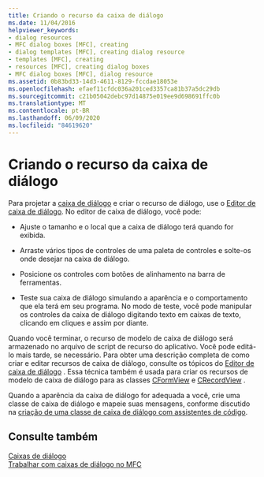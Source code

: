 ```yaml
---
title: Criando o recurso da caixa de diálogo
ms.date: 11/04/2016
helpviewer_keywords:
- dialog resources
- MFC dialog boxes [MFC], creating
- dialog templates [MFC], creating dialog resource
- templates [MFC], creating
- resources [MFC], creating dialog boxes
- MFC dialog boxes [MFC], dialog resource
ms.assetid: 0b83bd33-14d3-4611-8129-fccdae18053e
ms.openlocfilehash: efaef11cfdc036a201ced3357ca81b37a5dc29db
ms.sourcegitcommit: c21b05042debc97d14875e019ee9d698691ffc0b
ms.translationtype: MT
ms.contentlocale: pt-BR
ms.lasthandoff: 06/09/2020
ms.locfileid: "84619620"
---
```

# <a name="creating-the-dialog-resource"></a>Criando o recurso da caixa de diálogo

Para projetar a [caixa de diálogo](dialog-boxes.md) e criar o recurso de diálogo, use o [Editor de caixa de diálogo](../windows/dialog-editor.md). No editor de caixa de diálogo, você pode:

- Ajuste o tamanho e o local que a caixa de diálogo terá quando for exibida.

- Arraste vários tipos de controles de uma paleta de controles e solte-os onde desejar na caixa de diálogo.

- Posicione os controles com botões de alinhamento na barra de ferramentas.

- Teste sua caixa de diálogo simulando a aparência e o comportamento que ela terá em seu programa. No modo de teste, você pode manipular os controles da caixa de diálogo digitando texto em caixas de texto, clicando em cliques e assim por diante.

Quando você terminar, o recurso de modelo de caixa de diálogo será armazenado no arquivo de script de recurso do aplicativo. Você pode editá-lo mais tarde, se necessário. Para obter uma descrição completa de como criar e editar recursos de caixa de diálogo, consulte os tópicos do [Editor de caixa de diálogo](../windows/dialog-editor.md) . Essa técnica também é usada para criar os recursos de modelo de caixa de diálogo para as classes [CFormView](reference/cformview-class.md) e [CRecordView](reference/crecordview-class.md) .

Quando a aparência da caixa de diálogo for adequada a você, crie uma classe de caixa de diálogo e mapeie suas mensagens, conforme discutido na [criação de uma classe de caixa de diálogo com assistentes de código](creating-a-dialog-class-with-code-wizards.md).

## <a name="see-also"></a>Consulte também

[Caixas de diálogo](dialog-boxes.md)<br/>
[Trabalhar com caixas de diálogo no MFC](life-cycle-of-a-dialog-box.md)
